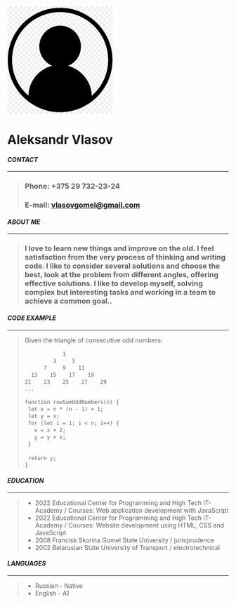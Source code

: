 
![avatar](no-avatar.png "Avatar")
# **Aleksandr Vlasov**
#### ***CONTACT***

___

>### Phone: +375 29 732-23-24
>### E-mail: vlasovgomel@gmail.com 
#### ***ABOUT ME***

___

>### I love to learn new things and improve on the old. I  feel satisfaction from the very process of thinking and writing code. I like to consider several solutions and choose the best, look at the problem from different angles, offering effective solutions. I like to develop myself, solving complex but interesting tasks and working in a team to achieve a common goal..
#### ***CODE EXAMPLE***

___

>Given the triangle of consecutive odd numbers:
>```
>             1
>          3     5
>       7     9    11
>   13    15    17    19
>21    23    25    27    29
>...
>```
>```
>function rowSumOddNumbers(n) {
>  let x = n * (n - 1) + 1;
>  let y = x;
>  for (let i = 1; i < n; i++) {
>    x = x + 2;
>    y = y + x;
>  }
>
>  return y;
>}
>```
#### ***EDUCATION***

___

>- 2022 Educational Center for Programming and High Tech IT-Academy / Courses: Web application development with JavaScript
>- 2022 Educational Center for Programming and High Tech IT-Academy / Courses: Website development using HTML, CSS and JavaScript
>- 2008 Francisk Skorina Gomel State University / jurisprudence
>- 2002 Belarusian State University of Transport / electrotechnical
#### ***LANGUAGES***

___


>- Russian - Native
>- English - A1